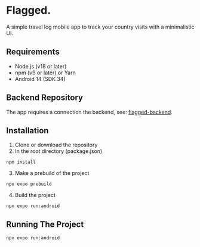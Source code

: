 # Flagged.

A simple travel log mobile app to track your country visits with a minimalistic UI.

## Requirements

- Node.js (v18 or later)
- npm (v9 or later) or Yarn
- Android 14 (SDK 34)

## Backend Repository

The app requires a connection the backend, see: [flagged-backend](https://github.com/CallMeBlad3z/flagged-backend).

## Installation
1. Clone or download the repository
2. In the root directory (package.json)
```
npm install
```
3. Make a prebuild of the project
```
npx expo prebuild
```
4. Build the project
```
npx expo run:android
```
## Running The Project
```
npx expo run:android
```
